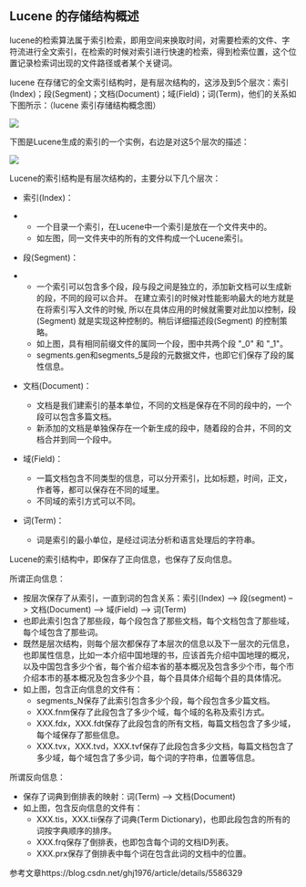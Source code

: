## Lucene 的存储结构概述

lucene的检索算法属于索引检索，即用空间来换取时间，对需要检索的文件、字符流进行全文索引，在检索的时候对索引进行快速的检索，得到检索位置，这个位置记录检索词出现的文件路径或者某个关键词。

lucene 在存储它的全文索引结构时，是有层次结构的，这涉及到5个层次：索引(Index)；段(Segment)；文档(Document)；域(Field)；词(Term)，他们的关系如下图所示：（lucene 索引存储结构概念图）

![](C:\Users\Administrator\Desktop\image_8.png)

下图是Lucene生成的索引的一个实例，右边是对这5个层次的描述：

![](C:\Users\Administrator\Desktop\image_2.png)

Lucene的索引结构是有层次结构的，主要分以下几个层次：

- 索引(Index)：

- - 一个目录一个索引，在Lucene中一个索引是放在一个文件夹中的。
  - 如左图，同一文件夹中的所有的文件构成一个Lucene索引。

- 段(Segment)：

- - 一个索引可以包含多个段，段与段之间是独立的，添加新文档可以生成新的段，不同的段可以合并。
    在建立索引的时候对性能影响最大的地方就是在将索引写入文件的时候, 所以在具体应用的时候就需要对此加以控制，段(Segment) 就是实现这种控制的。稍后详细描述段(Segment) 的控制策略。
  - 如上图，具有相同前缀文件的属同一个段，图中共两个段 "_0" 和 "_1"。
  - segments.gen和segments_5是段的元数据文件，也即它们保存了段的属性信息。

- 文档(Document)：

  - 文档是我们建索引的基本单位，不同的文档是保存在不同的段中的，一个段可以包含多篇文档。
  - 新添加的文档是单独保存在一个新生成的段中，随着段的合并，不同的文档合并到同一个段中。

- 域(Field)：

  - 一篇文档包含不同类型的信息，可以分开索引，比如标题，时间，正文，作者等，都可以保存在不同的域里。
  - 不同域的索引方式可以不同。

- 词(Term)：

  - 词是索引的最小单位，是经过词法分析和语言处理后的字符串。

Lucene的索引结构中，即保存了正向信息，也保存了反向信息。

所谓正向信息：

- 按层次保存了从索引，一直到词的包含关系：索引(Index) –> 段(segment) –> 文档(Document) –> 域(Field) –> 词(Term)
- 也即此索引包含了那些段，每个段包含了那些文档，每个文档包含了那些域，每个域包含了那些词。
- 既然是层次结构，则每个层次都保存了本层次的信息以及下一层次的元信息，也即属性信息，比如一本介绍中国地理的书，应该首先介绍中国地理的概况，以及中国包含多少个省，每个省介绍本省的基本概况及包含多少个市，每个市介绍本市的基本概况及包含多少个县，每个县具体介绍每个县的具体情况。
- 如上图，包含正向信息的文件有：
  - segments_N保存了此索引包含多少个段，每个段包含多少篇文档。
  - XXX.fnm保存了此段包含了多少个域，每个域的名称及索引方式。
  - XXX.fdx，XXX.fdt保存了此段包含的所有文档，每篇文档包含了多少域，每个域保存了那些信息。
  - XXX.tvx，XXX.tvd，XXX.tvf保存了此段包含多少文档，每篇文档包含了多少域，每个域包含了多少词，每个词的字符串，位置等信息。

所谓反向信息：

- 保存了词典到倒排表的映射：词(Term) –> 文档(Document)
- 如上图，包含反向信息的文件有：
  - XXX.tis，XXX.tii保存了词典(Term Dictionary)，也即此段包含的所有的词按字典顺序的排序。
  - XXX.frq保存了倒排表，也即包含每个词的文档ID列表。
  - XXX.prx保存了倒排表中每个词在包含此词的文档中的位置。



参考文章https://blog.csdn.net/ghj1976/article/details/5586329

 